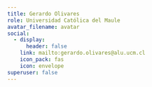 ```yaml
---
title: Gerardo Olivares
role: Universidad Católica del Maule
avatar_filename: avatar
social:
  - display:
      header: false
    link: mailto:gerardo.olivares@alu.ucm.cl
    icon_pack: fas
    icon: envelope
superuser: false
---
```

